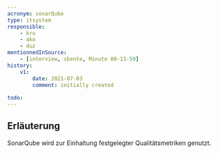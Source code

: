 ```yaml
---
acronym: sonarQube
type: itsystem 
responsible:
    - kru
    - ako
    - duz
mentionnedInSource:
    - [interview, sbente, Minute 00-13-59]
history:
    v1:
        date: 2021-07-03
        comment: initially created
        
todo:
---
```


## Erläuterung

SonarQube wird zur Einhaltung festgelegter Qualitätsmetriken genutzt.